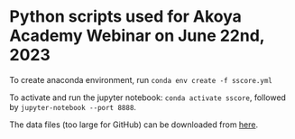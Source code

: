 # Python scripts used for Akoya Academy Webinar on June 22nd, 2023

To create anaconda environment, run `conda env create -f sscore.yml`

To activate and run the jupyter notebook: `conda activate sscore`, followed by `jupyter-notebook --port 8888`.

The data files (too large for GitHub) can be downloaded from [here](https://bit.ly/akoya_0622_data).
